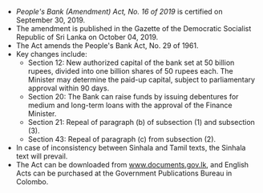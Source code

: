 - *People's Bank (Amendment) Act, No. 16 of 2019* is certified on September 30, 2019.
- The amendment is published in the Gazette of the Democratic Socialist Republic of Sri Lanka on October 04, 2019.
- The Act amends the People's Bank Act, No. 29 of 1961.
- Key changes include:
  - Section 12: New authorized capital of the bank set at 50 billion rupees, divided into one billion shares of 50 rupees each. The Minister may determine the paid-up capital, subject to parliamentary approval within 90 days.
  - Section 20: The Bank can raise funds by issuing debentures for medium and long-term loans with the approval of the Finance Minister.
  - Section 21: Repeal of paragraph (b) of subsection (1) and subsection (3).
  - Section 43: Repeal of paragraph (c) from subsection (2).
- In case of inconsistency between Sinhala and Tamil texts, the Sinhala text will prevail.
- The Act can be downloaded from www.documents.gov.lk, and English Acts can be purchased at the Government Publications Bureau in Colombo.